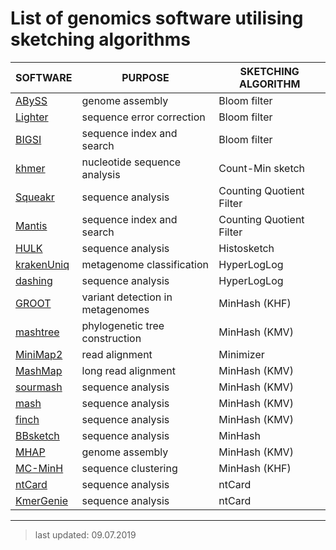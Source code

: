 # List of genomics software utilising sketching algorithms

| SOFTWARE  | PURPOSE  | SKETCHING ALGORITHM  |
|---|---|---|
| [ABySS](https://github.com/bcgsc/abyss)  | genome assembly  | Bloom filter  |
| [Lighter](https://github.com/mourisl/Lighter/)  | sequence error correction  | Bloom filter  |
| [BIGSI](https://github.com/phelimb/bigsi)  | sequence index and search  | Bloom filter  |
| [khmer](https://github.com/dib-lab/khmer)  | nucleotide sequence analysis  | Count-Min sketch  |
| [Squeakr](https://github.com/splatlab/squeakr) | sequence analysis | Counting Quotient Filter |
| [Mantis](https://github.com/splatlab/mantis) | sequence index and search | Counting Quotient Filter |
| [HULK](https://github.com/will-rowe/hulk)  | sequence analysis  | Histosketch  |
| [krakenUniq](https://github.com/fbreitwieser/krakenuniq)  | metagenome classification  | HyperLogLog  |
| [dashing](https://github.com/dnbaker/dashing)  | sequence analysis | HyperLogLog  |
| [GROOT](https://github.com/will-rowe/groot)  | variant detection in metagenomes  | MinHash (KHF)  |
| [mashtree](https://github.com/lskatz/mashtree)  | phylogenetic tree construction  | MinHash (KMV)  |
| [MiniMap2](https://github.com/lh3/minimap2)  | read alignment  | Minimizer  |
| [MashMap](https://github.com/marbl/mashmap) | long read alignment  | MinHash (KMV)  |
| [sourmash](https://github.com/dib-lab/sourmash) | sequence analysis  | MinHash (KMV)  |
| [mash](https://github.com/marbl/Mash) | sequence analysis  | MinHash (KMV)  |
| [finch](https://github.com/onecodex/finch-rs) | sequence analysis  | MinHash (KMV)  |
| [BBsketch](https://github.com/BioInfoTools/BBMap) | sequence analysis | MinHash |
| [MHAP](https://github.com/marbl/MHAP) | genome assembly | MinHash (KMV) |
| [MC-MinH](https://cs.gmu.edu/~mlbio/MC-MinH/) | sequence clustering | MinHash (KHF) |
| [ntCard](https://github.com/bcgsc/ntCard) | sequence analysis | ntCard |
| [KmerGenie](http://kmergenie.bx.psu.edu/) | sequence analysis | ntCard |

***

>last updated: 09.07.2019